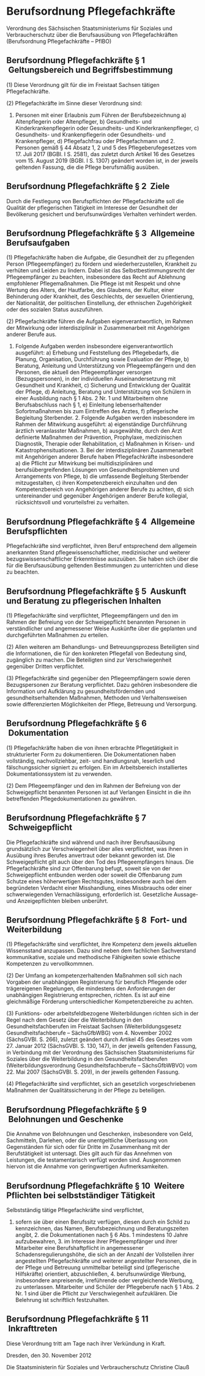 # Berufsordnung Pflegefachkräfte

Verordnung des Sächsischen Staatsministeriums für Soziales und Verbraucherschutz über die Berufsausübung von Pflegefachkräften (Berufsordnung Pflegefachkräfte – PflBO)

## Berufsordnung Pflegefachkräfte § 1  Geltungsbereich und Begriffsbestimmung

(1) Diese Verordnung gilt für die im Freistaat Sachsen tätigen Pflegefachkräfte.

(2) Pflegefachkräfte im Sinne dieser Verordnung sind:

1. Personen mit einer Erlaubnis zum Führen der Berufsbezeichnung a) Altenpflegerin oder Altenpfleger, b) Gesundheits- und Kinderkrankenpflegerin oder Gesundheits- und Kinderkrankenpfleger, c) Gesundheits- und Krankenpflegerin oder Gesundheits- und Krankenpfleger, d) Pflegefachfrau oder Pflegefachmann und 2. Personen gemäß § 44 Absatz 1, 2 und 5 des Pflegeberufegesetzes vom 17. Juli 2017 (BGBl. I S. 2581), das zuletzt durch Artikel 16 des Gesetzes vom  15. August 2019 (BGBl. I S. 1307) geändert worden ist, in der jeweils geltenden Fassung, die die Pflege berufsmäßig ausüben. 
## Berufsordnung Pflegefachkräfte § 2  Ziele

Durch die Festlegung von Berufspflichten der Pflegefachkräfte soll die Qualität der pflegerischen Tätigkeit im Interesse der Gesundheit der Bevölkerung gesichert und berufsunwürdiges Verhalten verhindert werden.


## Berufsordnung Pflegefachkräfte § 3  Allgemeine Berufsaufgaben

(1) Pflegefachkräfte haben die Aufgabe, die Gesundheit der zu pflegenden Person (Pflegeempfänger) zu fördern und wiederherzustellen, Krankheit zu verhüten und Leiden zu lindern. Dabei ist das Selbstbestimmungsrecht der Pflegeempfänger zu beachten, insbesondere das Recht auf Ablehnung empfohlener Pflegemaßnahmen. Die Pflege ist mit Respekt und ohne Wertung des Alters, der Hautfarbe, des Glaubens, der Kultur, einer Behinderung oder Krankheit, des Geschlechts, der sexuellen Orientierung, der Nationalität, der politischen Einstellung, der ethnischen Zugehörigkeit oder des sozialen Status auszuführen.

(2) Pflegefachkräfte führen die Aufgaben eigenverantwortlich, im Rahmen der Mitwirkung oder interdisziplinär in Zusammenarbeit mit Angehörigen anderer Berufe aus.

1. Folgende Aufgaben werden insbesondere eigenverantwortlich ausgeführt: a) Erhebung und Feststellung des Pflegebedarfs, die Planung, Organisation, Durchführung sowie Evaluation der Pflege, b) Beratung, Anleitung und Unterstützung von Pflegeempfängern und den Personen, die aktuell den Pflegeempfänger versorgen (Bezugspersonen), in der individuellen Auseinandersetzung mit Gesundheit und Krankheit, c) Sicherung und Entwicklung der Qualität der Pflege, d) Anleitung, Beratung und Unterstützung von Schülern in einer Ausbildung nach § 1 Abs. 2 Nr. 1 und Mitarbeitern ohne Berufsabschluss nach § 1, e) Einleitung lebenserhaltender Sofortmaßnahmen bis zum Eintreffen des Arztes, f) pflegerische Begleitung Sterbender. 2. Folgende Aufgaben werden insbesondere im Rahmen der Mitwirkung ausgeführt: a) eigenständige Durchführung ärztlich veranlasster Maßnahmen, b) ausgewählte, durch den Arzt definierte Maßnahmen der Prävention, Prophylaxe, medizinischen Diagnostik, Therapie oder Rehabilitation, c) Maßnahmen in Krisen- und Katastrophensituationen. 3. Bei der interdisziplinären Zusammenarbeit mit Angehörigen anderer Berufe haben Pflegefachkräfte insbesondere a) die Pflicht zur Mitwirkung bei multidisziplinären und berufsübergreifenden Lösungen von Gesundheitsproblemen und Arrangements von Pflege, b) die umfassende Begleitung Sterbender mitzugestalten, c) ihren Kompetenzbereich einzuhalten und den Kompetenzbereich von Angehörigen anderer Berufe zu achten, d) sich untereinander und gegenüber Angehörigen anderer Berufe kollegial, rücksichtsvoll und vorurteilsfrei zu verhalten. 
## Berufsordnung Pflegefachkräfte § 4  Allgemeine Berufspflichten

Pflegefachkräfte sind verpflichtet, ihren Beruf entsprechend dem allgemein anerkannten Stand pflegewissenschaftlicher, medizinischer und weiterer bezugswissenschaftlicher Erkenntnisse auszuüben. Sie haben sich über die für die Berufsausübung geltenden Bestimmungen zu unterrichten und diese zu beachten.


## Berufsordnung Pflegefachkräfte § 5  Auskunft und Beratung zu pflegerischen Inhalten

(1) Pflegefachkräfte sind verpflichtet, Pflegeempfängern und den im Rahmen der Befreiung von der Schweigepflicht benannten Personen in verständlicher und angemessener Weise Auskünfte über die geplanten und durchgeführten Maßnahmen zu erteilen.

(2) Allen weiteren am Behandlungs- und Betreuungsprozess Beteiligten sind die Informationen, die für den konkreten Pflegefall von Bedeutung sind, zugänglich zu
machen. Die Beteiligten sind zur Verschwiegenheit gegenüber Dritten verpflichtet.

(3) Pflegefachkräfte sind gegenüber den Pflegeempfängern sowie deren Bezugspersonen zur Beratung verpflichtet. Dazu gehören insbesondere die Information und Aufklärung zu gesundheitsfördernden und gesundheitserhaltenden Maßnahmen, Methoden und Verhaltensweisen sowie differenzierten Möglichkeiten der Pflege, Betreuung und Versorgung.


## Berufsordnung Pflegefachkräfte § 6  Dokumentation

(1) Pflegefachkräfte haben die von ihnen erbrachte Pflegetätigkeit in strukturierter Form zu dokumentieren. Die Dokumentationen haben vollständig, nachvollziehbar, zeit- und handlungsnah, leserlich und fälschungssicher signiert zu erfolgen. Ein im Arbeitsbereich installiertes Dokumentationssystem ist zu verwenden.

(2) Dem Pflegeempfänger und den im Rahmen der Befreiung von der Schweigepflicht benannten Personen ist auf Verlangen Einsicht in die ihn betreffenden Pflegedokumentationen zu gewähren.


## Berufsordnung Pflegefachkräfte § 7  Schweigepflicht

Die Pflegefachkräfte sind während und nach ihrer Berufsausübung grundsätzlich zur Verschwiegenheit über alles verpflichtet, was ihnen in Ausübung ihres Berufes anvertraut oder bekannt geworden ist. Die Schweigepflicht gilt auch über den Tod des Pflegeempfängers hinaus. Die Pflegefachkräfte sind zur Offenbarung befugt, soweit sie von der Schweigepflicht entbunden werden oder soweit die Offenbarung zum Schutze eines höherwertigen Rechtsgutes, insbesondere auch bei dem begründeten Verdacht einer Misshandlung, eines Missbrauchs oder einer schwerwiegenden Vernachlässigung, erforderlich ist. Gesetzliche Aussage- und Anzeigepflichten bleiben unberührt.


## Berufsordnung Pflegefachkräfte § 8  Fort- und Weiterbildung

(1) Pflegefachkräfte sind verpflichtet, ihre Kompetenz dem jeweils aktuellen Wissensstand anzupassen. Dazu sind neben dem fachlichen Sachverstand kommunikative, soziale und methodische Fähigkeiten sowie ethische Kompetenzen zu vervollkommnen.

(2) Der Umfang an kompetenzerhaltenden Maßnahmen soll sich nach Vorgaben der unabhängigen Registrierung für beruflich Pflegende oder trägereigenen Regelungen, die mindestens den Anforderungen der unabhängigen Registrierung entsprechen, richten. Es ist auf eine gleichmäßige Förderung unterschiedlicher Kompetenzbereiche zu achten.

(3) Funktions- oder arbeitsfeldbezogene Weiterbildungen richten sich in der Regel nach dem Gesetz über die Weiterbildung in den Gesundheitsfachberufen im Freistaat Sachsen (Weiterbildungsgesetz Gesundheitsfachberufe – SächsGfbWBG) vom 4. November 2002 (SächsGVBl. S. 266), zuletzt geändert durch Artikel 45 des Gesetzes vom 27. Januar 2012 (SächsGVBl. S. 130, 147), in der jeweils geltenden Fassung, in Verbindung mit der Verordnung des Sächsischen Staatsministeriums für Soziales über die Weiterbildung in den Gesundheitsfachberufen (Weiterbildungsverordnung Gesundheitsfachberufe – SächsGfbWBVO) vom 22. Mai 2007 (SächsGVBl. S. 209), in der jeweils geltenden Fassung.

(4) Pflegefachkräfte sind verpflichtet, sich an gesetzlich vorgeschriebenen Maßnahmen der Qualitätssicherung in der Pflege zu beteiligen.


## Berufsordnung Pflegefachkräfte § 9  Belohnungen und Geschenke

Die Annahme von Belohnungen und Geschenken, insbesondere von Geld, Sachmitteln, Darlehen, oder die unentgeltliche Überlassung von Gegenständen für sich oder für Dritte im Zusammenhang mit der Berufstätigkeit ist untersagt. Dies gilt auch für das Annehmen von Leistungen, die testamentarisch verfügt worden sind. Ausgenommen hiervon ist die Annahme von geringwertigen Aufmerksamkeiten.


## Berufsordnung Pflegefachkräfte § 10  Weitere Pflichten bei selbstständiger Tätigkeit

Selbstständig tätige Pflegefachkräfte sind verpflichtet,

1. sofern sie über einen Berufssitz verfügen, diesen durch ein Schild zu kennzeichnen, das Namen, Berufsbezeichnung und Beratungszeiten angibt, 2. die Dokumentationen nach § 6 Abs. 1 mindestens 10 Jahre aufzubewahren, 3. im Interesse ihrer Pflegeempfänger und ihrer Mitarbeiter eine Berufshaftpflicht in angemessener Schadensregulierungshöhe, die sich an der Anzahl der Vollstellen ihrer angestellten Pflegefachkräfte und weiterer angestellter Personen, die in der Pflege und Betreuung unmittelbar beteiligt sind (pflegerische Hilfskräfte) orientiert, abzuschließen, 4. berufsunwürdige Werbung, insbesondere anpreisende, irreführende oder vergleichende Werbung, zu unterlassen. Mitarbeiter und Schüler der Pflegeberufe nach § 1 Abs. 2 Nr. 1 sind über die Pflicht zur Verschwiegenheit aufzuklären. Die Belehrung ist schriftlich festzuhalten.


## Berufsordnung Pflegefachkräfte § 11  Inkrafttreten

Diese Verordnung tritt am Tage nach ihrer Verkündung in Kraft.

Dresden, den 30. November 2012

Die Staatsministerin für Soziales und Verbraucherschutz  Christine Clauß

